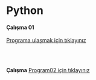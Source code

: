 # Python
**Çalışma 01**
<br>
<br>
[Programa ulaşmak için tıklayınız](https://github.com/Ardayucel325/Python/commit/394a0e06216cd0799159f3953238db029e40b61d)

<br>
<br>

**Çalışma** 
[Program02 için tıklayınız](https://github.com/Ardayucel325/Python/commit/309c1e8606c0fdf403b8932f953344a95050cd97)
